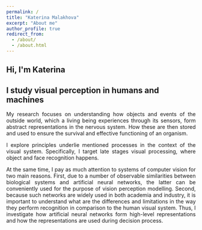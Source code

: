 ```yaml
---
permalink: /
title: "Katerina Malakhova"
excerpt: "About me"
author_profile: true
redirect_from: 
  - /about/
  - /about.html
---
```


## Hi, I'm Katerina
## I study visual perception in humans and machines

<div style="text-align: justify">
My research focuses on understanding how objects and events of the outside world, which a living being experiences through its sensors, form abstract representations in the nervous system. How these are then stored and used to ensure the survival and effective functioning of an organism. 

I explore principles underlie mentioned processes in the context of the visual system. Specifically, I target late stages visual processing, where object and face recognition happens.

At the same time, I pay as much attention to systems of computer vision for two main reasons. First, due to a number of observable similarities between biological systems and artificial neural networks, the latter can be conveniently used for the purpose of vision perception modelling. Second, because such networks are widely used in both academia and industry, it is important to understand what are the differences and limitations in the way they perform recognition in comparison to the human visual system. Thus, I investigate how artificial neural networks form high-level representations and how the representations are used during decision process.
</div>
